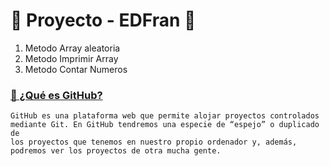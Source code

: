 # 🦁 Proyecto - EDFran 🦁

1. Metodo Array aleatoria
2. Metodo Imprimir Array
3. Metodo Contar Numeros


### [🧾 ¿Qué es GitHub?](https://github.com/)

    GitHub es una plataforma web que permite alojar proyectos controlados
    mediante Git. En GitHub tendremos una especie de “espejo” o duplicado de
    los proyectos que tenemos en nuestro propio ordenador y, además,
    podremos ver los proyectos de otra mucha gente.